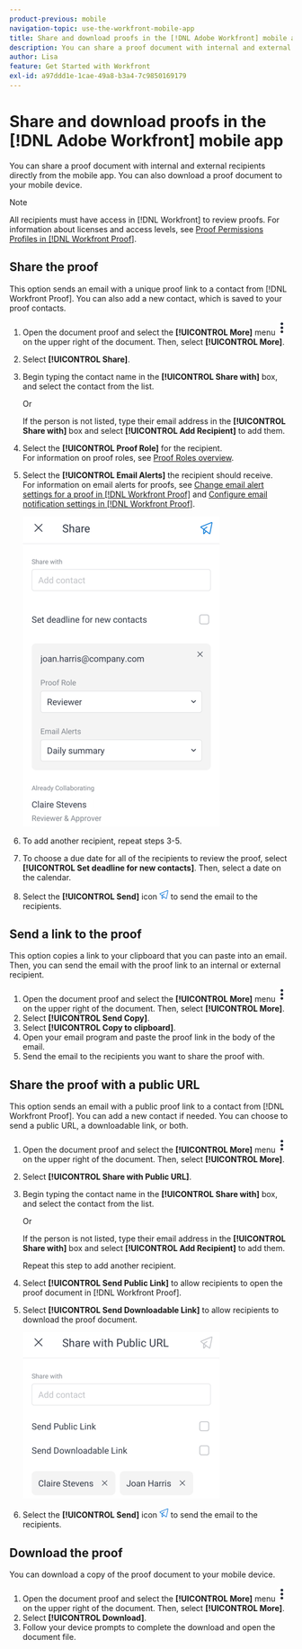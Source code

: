 ```yaml
---
product-previous: mobile
navigation-topic: use-the-workfront-mobile-app
title: Share and download proofs in the [!DNL Adobe Workfront] mobile app
description: You can share a proof document with internal and external recipients directly from the mobile app. You can also download a proof document to your mobile device.
author: Lisa
feature: Get Started with Workfront
exl-id: a97ddd1e-1cae-49a8-b3a4-7c9850169179
---
```

# Share and download proofs in the [!DNL Adobe Workfront] mobile app

You can share a proof document with internal and external recipients directly from the mobile app. You can also download a proof document to your mobile device.

>[!NOTE]
>
>All recipients must have access in [!DNL Workfront] to review proofs. For information about licenses and access levels, see [Proof Permissions Profiles in [!DNL Workfront Proof]](../../../workfront-proof/wp-acct-admin/account-settings/proof-perm-profiles-in-wp.md).

## Share the proof

This option sends an email with a unique proof link to a contact from [!DNL Workfront Proof]. You can also add a new contact, which is saved to your proof contacts.

1. Open the document proof and select the **[!UICONTROL More]** menu ![More menu](assets/mobile-verticalmoremenu-20x33.png) on the upper right of the document. Then, select **[!UICONTROL More]**.
1. Select **[!UICONTROL Share]**.
1. Begin typing the contact name in the **[!UICONTROL Share with]** box, and select the contact from the list.

   Or

   If the person is not listed, type their email address in the **[!UICONTROL Share with]** box and select **[!UICONTROL Add Recipient]** to add them.

1. Select the **[!UICONTROL Proof Role]** for the recipient.\
   For information on proof roles, see [Proof Roles overview](../../../review-and-approve-work/proofing/proofing-overview/proof-roles.md).
1. Select the **[!UICONTROL Email Alerts]** the recipient should receive.\
   For information on email alerts for proofs, see [Change email alert settings for a proof in [!DNL Workfront Proof]](../../../workfront-proof/wp-emailsntfctns/email-alerts/change-email-alert-settings-wp.md) and [Configure email notification settings in [!DNL Workfront Proof]](../../../workfront-proof/wp-emailsntfctns/email-alerts/config-email-notification-settings-wp.md).

   ![Share screen](assets/mobile-shareproof-350x551.png)

1. To add another recipient, repeat steps 3-5.
1. To choose a due date for all of the recipients to review the proof, select **[!UICONTROL Set deadline for new contacts]**. Then, select a date on the calendar.
1. Select the **[!UICONTROL Send]** icon ![Send icon](assets/mobile-send-icon-25x26.png) to send the email to the recipients.

## Send a link to the proof

This option copies a link to your clipboard that you can paste into an email. Then, you can send the email with the proof link to an internal or external recipient.

1. Open the document proof and select the **[!UICONTROL More]** menu ![More menu](assets/mobile-verticalmoremenu-20x33.png) on the upper right of the document. Then, select **[!UICONTROL More]**.
1. Select **[!UICONTROL Send Copy]**.
1. Select **[!UICONTROL Copy to clipboard]**.
1. Open your email program and paste the proof link in the body of the email.
1. Send the email to the recipients you want to share the proof with.

## Share the proof with a public URL

This option sends an email with a public proof link to a contact from [!DNL Workfront Proof]. You can add a new contact if needed. You can choose to send a public URL, a downloadable link, or both.

1. Open the document proof and select the **[!UICONTROL More]** menu ![More menu](assets/mobile-verticalmoremenu-20x33.png) on the upper right of the document. Then, select **[!UICONTROL More]**.
1. Select **[!UICONTROL Share with Public URL]**.
1. Begin typing the contact name in the **[!UICONTROL Share with]** box, and select the contact from the list.

   Or

   If the person is not listed, type their email address in the **[!UICONTROL Share with]** box and select **[!UICONTROL Add Recipient]** to add them.

   Repeat this step to add another recipient.

1. Select **[!UICONTROL Send Public Link]** to allow recipients to open the proof document in [!DNL Workfront Proof].
1. Select **[!UICONTROL Send Downloadable Link]** to allow recipients to download the proof document.

   ![[!UICONTROL Share with Public URL screen]](assets/mobile-sharepublicurl-proof-350x296.png)

1. Select the **[!UICONTROL Send]** icon ![Send icon](assets/mobile-send-icon-25x26.png) to send the email to the recipients.

## Download the proof

You can download a copy of the proof document to your mobile device.

1. Open the document proof and select the **[!UICONTROL More]** menu ![More menu](assets/mobile-verticalmoremenu-20x33.png) on the upper right of the document. Then, select **[!UICONTROL More]**.
1. Select **[!UICONTROL Download]**.
1. Follow your device prompts to complete the download and open the document file.
